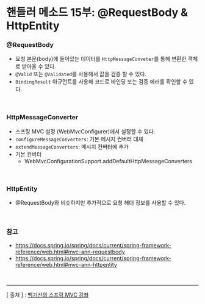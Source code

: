 핸들러 메소드 15부: @RequestBody & HttpEntity
===

### @RequestBody
  + 요청 본문(body)에 들어있는 데이터를 `HttpMessageConveter`를 통해 변환한 객체로 받아올 수 있다.
  + `@Valid` 또는 `@Validated`를 사용해서 값을 검증 할 수 있다.
  + `BindingResult` 아규먼트를 사용해 코드로 바인딩 또는 검증 에러를 확인할 수 있다.

<br/>

### HttpMessageConverter
  + 스프링 MVC 설정 (WebMvcConfigurer)에서 설정할 수 있다.
  + `configureMessageConverters`: 기본 메시지 컨버터 대체
  + `extendMessageConverters`: 메시지 컨버터에 추가
  + 기본 컨버터
    - WebMvcConfigurationSupport.addDefaultHttpMessageConverters

<br/>

### HttpEntity
  + @RequestBody와 비슷하지만 추가적으로 요청 헤더 정보를 사용할 수 있다.

<br/>

### 참고
+ https://docs.spring.io/spring/docs/current/spring-framework-reference/web.html#mvc-ann-requestbody
+ https://docs.spring.io/spring/docs/current/spring-framework-reference/web.html#mvc-ann-httpentity

<br/>

---
[ 출처 ] : [백기선의 스프링 MVC 강좌](https://www.inflearn.com/course/%EC%9B%B9-mvc#)   
